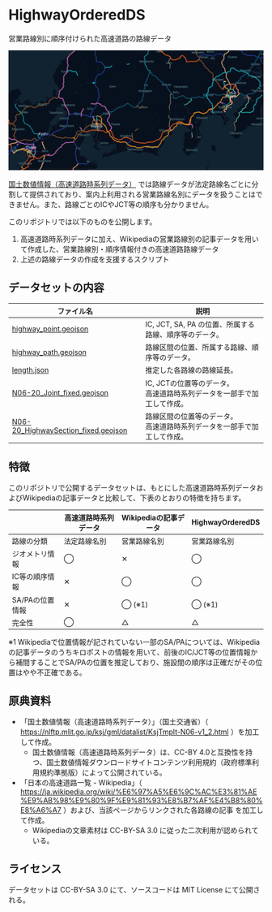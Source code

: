 # HighwayOrderedDS
営業路線別に順序付けられた高速道路の路線データ

![screenshot](./screenshot.png)

[国土数値情報（高速道路時系列データ）](https://nlftp.mlit.go.jp/ksj/gml/datalist/KsjTmplt-N06-v1_2.html) では路線データが法定路線名ごとに分割して提供されており、案内上利用される営業路線名別にデータを扱うことはできません。また、路線ごとのICやJCT等の順序も分かりません。

このリポジトリでは以下のものを公開します。

1. 高速道路時系列データに加え、Wikipediaの営業路線別の記事データを用いて作成した、営業路線別・順序情報付きの高速道路路線データ
2. 上述の路線データの作成を支援するスクリプト

## データセットの内容

| ファイル名                                                   | 説明                                                         |
| ------------------------------------------------------------ | ------------------------------------------------------------ |
| [highway_point.geojson](data/highway_point.geojson)          | IC, JCT, SA, PA の位置、所属する路線、順序等のデータ。       |
| [highway_path.geojson](data/highway_path.geojson)            | 路線区間の位置、所属する路線、順序等のデータ。               |
| [length.json](data/length.json)                              | 推定した各路線の路線延長。                                   |
| [N06-20_Joint_fixed.geojson](data/N06-20_Joint_fixed.geojson) | IC, JCTの位置等のデータ。<br />高速道路時系列データを一部手で加工して作成。 |
| [N06-20_HighwaySection_fixed.geojson](data/N06-20_HighwaySection_fixed.geojson) | 路線区間の位置等のデータ。<br />高速道路時系列データを一部手で加工して作成。 |

## 特徴

このリポジトリで公開するデータセットは、もとにした高速道路時系列データおよびWikipediaの記事データと比較して、下表のとおりの特徴を持ちます。

|                 | 高速道路時系列データ | Wikipediaの記事データ | HighwayOrderedDS |
| --------------- | -------------------- | --------------------- | ---------------- |
| 路線の分類      | 法定路線名別         | 営業路線名別          | 営業路線名別     |
| ジオメトリ情報  | ◯                    | ✕                     | ◯                |
| IC等の順序情報  | ✕                    | ◯                     | ◯                |
| SA/PAの位置情報 | ✕                    | ◯ (※1)                | ◯ (※1)           |
| 完全性          | ◯                    | △                     | △                |

※1 Wikipediaで位置情報が記されていない一部のSA/PAについては、Wikipediaの記事データのうちキロポストの情報を用いて、前後のIC/JCT等の位置情報から補間することでSA/PAの位置を推定しており、施設間の順序は正確だがその位置はやや不正確である。

## 原典資料

* 「国土数値情報（高速道路時系列データ）」（国土交通省）（ https://nlftp.mlit.go.jp/ksj/gml/datalist/KsjTmplt-N06-v1_2.html ）を加工して作成。
  * 国土数値情報（高速道路時系列データ）は、CC-BY 4.0と互換性を持つ、国土数値情報ダウンロードサイトコンテンツ利用規約（政府標準利用規約準拠版）によって公開されている。
* 「日本の高速道路一覧 - Wikipedia」（ https://ja.wikipedia.org/wiki/%E6%97%A5%E6%9C%AC%E3%81%AE%E9%AB%98%E9%80%9F%E9%81%93%E8%B7%AF%E4%B8%80%E8%A6%A7 ）および、当該ページからリンクされた各路線の記事 を加工して作成。
  * Wikipediaの文章素材は CC-BY-SA 3.0 に従った二次利用が認められている。

## ライセンス

データセットは CC-BY-SA 3.0 にて、ソースコードは MIT License にて公開される。
